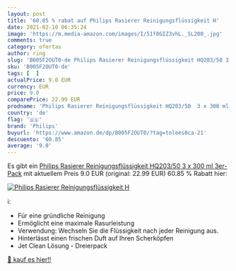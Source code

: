 ```yaml
---
layout: post
title: '60.85 % rabat auf Philips Rasierer Reinigungsflüssigkeit H'
date: 2021-02-10 06:35:24
image: 'https://m.media-amazon.com/images/I/51f0GIZ3vhL._SL200_.jpg'
comments: true
category: ofertas
author: ring
slug: 'B005F2OUT0-de Philips Rasierer Reinigungsflüssigkeit HQ203/50 3 x 300 ml...'
sku: 'B005F2OUT0-de'
tags: [  ]
actualPrice: 9.0 EUR
currency: EUR
price: 9.0
comparePrice: 22.99 EUR
prodname: 'Philips Rasierer Reinigungsflüssigkeit HQ203/50  3 x 300 ml  3er-Pack'
country: 'de'
flag: '🇩🇪'
brand: 'Philips'
buyurl: 'https://www.amazon.de/dp/B005F2OUT0/?tag=tolees0ca-21'
descuento: '60.85'
average: '9.0'
---
```


Es gibt ein [Philips Rasierer Reinigungsflüssigkeit HQ203/50  3 x 300 ml  3er-Pack](https://www.amazon.de/dp/B005F2OUT0/?tag=tolees0ca-21) mit aktuellem Preis 9.0 EUR (original: 22.99 EUR) 60.85 % Rabatt hier:

[![Philips Rasierer Reinigungsflüssigkeit H](https://m.media-amazon.com/images/I/51f0GIZ3vhL._SL200_.jpg)](https://www.amazon.de/dp/B005F2OUT0/?tag=tolees0ca-21)

ℹ️:

- Für eine gründliche Reinigung
- Ermöglicht eine maximale Rasurleistung
- Verwendung: Wechseln Sie die Flüssigkeit nach jeder Reinigung aus.
- Hinterlässt einen frischen Duft auf Ihren Scherköpfen
- Jet Clean Lösung - Dreierpack

[🛒 kauf es hier!!](https://www.amazon.de/dp/B005F2OUT0/?tag=tolees0ca-21)
